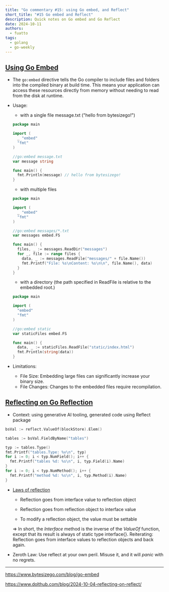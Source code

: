 ```yaml
---
title: "Go commentary #15: using Go embed, and Reflect"
short_title: "#15 Go embed and Reflect"
description: Quick notes on Go embed and Go Reflect
date: 2024-10-11
authors:
  - fuatto
tags:
  - golang
  - go-weekly
---
```


## [Using Go Embed](https://www.bytesizego.com/blog/go-embed)

- The `go:embed` directive tells the Go compiler to include files and folders into the compiled binary at build time. This means your application can access these resources directly from memory without needing to read from the disk at runtime.

- Usage:

  - with a single file message.txt ("hello from bytesizego!")

  ```go
  package main

  import (
    _ "embed"
    "fmt"
  )

  //go:embed message.txt
  var message string

  func main() {
    fmt.Println(message) // hello from bytesizego!
  }

  ```

  - with multiple files

  ```go
  package main

  import (
    _ "embed"
    "fmt"
  )

  //go:embed messages/*.txt
  var messages embed.FS

  func main() {
    files, _ := messages.ReadDir("messages")
    for _, file := range files {
      data, _ := messages.ReadFile("messages/" + file.Name())
      fmt.Printf("File: %s\nContent: %s\n\n", file.Name(), data)
    }
  }
  ```

  - with a directory (the path specified in ReadFile is relative to the embedded root.)

  ```go
  package main

  import (
    "embed"
    "fmt"
  )

  //go:embed static
  var staticFiles embed.FS

  func main() {
    data, _ := staticFiles.ReadFile("static/index.html")
    fmt.Println(string(data))
  }
  ```

- Limitations:

  - File Size: Embedding large files can significantly increase your binary size.
  - File Changes: Changes to the embedded files require recompilation.

## [Reflecting on Go Reflection](https://www.dolthub.com/blog/2024-10-04-reflecting-on-reflect/)

- Context: using generative AI tooling, generated code using Reflect package

```go
bsVal := reflect.ValueOf(blockStore).Elem()

tables := bsVal.FieldByName("tables")

typ := tables.Type()
fmt.Printf("tables.Type: %v\n", typ)
for i := 0; i < typ.NumField(); i++ {
  fmt.Printf("tables %d: %s\n", i, typ.Field(i).Name)
}
for i := 0; i < typ.NumMethod(); i++ {
  fmt.Printf("method %d: %s\n", i, typ.Method(i).Name)
}
```

- [Laws of reflection](https://go.dev/blog/laws-of-reflection)

  - Reflection goes from interface value to reflection object

  - Reflection goes from reflection object to interface value

  - To modify a reflection object, the value must be settable

  => In short, the _Interface_ method is the inverse of the _ValueOf_ function, except that its result is always of static type interface{}.
  Reiterating: Reflection goes from interface values to reflection objects and back again.

- Zeroth Law: Use reflect at your own peril. Misuse it, and it will _panic_ with no regrets.

---

https://www.bytesizego.com/blog/go-embed

https://www.dolthub.com/blog/2024-10-04-reflecting-on-reflect/
